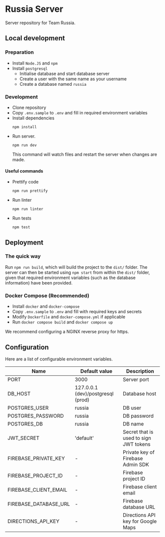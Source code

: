 # Russia Server
Server repository for Team Russia.

## Local development
### Preparation
- Install `Node.JS` and `npm`
- Install `postgresql`
  - Initialise database and start database server
  - Create a user with the same name as your username
  - Create a database named `russia`

### Development
- Clone repository
- Copy `.env.sample` to `.env` and fill in required environment variables
- Install dependencies
    ````
    npm install
    ````
- Run server.
    ````
    npm run dev
    ````
  This command will watch files and restart the server when changes are made.
#### Useful commands
- Prettify code
    ````
    npm run prettify
    ````
- Run linter
    ````
    npm run linter
    ````
- Run tests
    ````
    npm test
    ````

## Deployment
### The quick way
Run `npm run build`, which will build the project to the `dist/` folder.
The server can then be started using `npm start` from within the `dist/` folder, given that required environment variables (such as the database information) have been provided.

### Docker Compose (Recommended)
- Install `docker` and `docker-compose`
- Copy `.env.sample` to `.env` and fill with required keys and secrets
- Modify `Dockerfile` and `docker-compose.yml` if applicable
- Run `docker compose build` and `docker compose up`

We recommend configuring a NGINX reverse proxy for https.

## Configuration
Here are a list of configurable environment variables.

| Name        | Default value | Description |
| ----------- | ------------- | ----------- |
| PORT                  | 3000                              | Server port |
| DB_HOST               | 127.0.0.1 (dev)/postgresql (prod) | Database host |
| POSTGRES_USER         | russia                            | DB user |
| POSTGRES_PASSWORD     | russia                            | DB password |
| POSTGRES_DB           | russia                            | DB name |
| JWT_SECRET            | 'default'                         | Secret that is used to sign JWT tokens |
| FIREBASE_PRIVATE_KEY  | -                                 | Private key of Firebase Admin SDK |
| FIREBASE_PROJECT_ID   | -                                 | Firebase project ID |
| FIREBASE_CLIENT_EMAIL | -                                 | Firebase client email |
| FIREBASE_DATABASE_URL | -                                 | Firebase database URL |
| DIRECTIONS_API_KEY    | -                                 | Directions API key for Google Maps |

